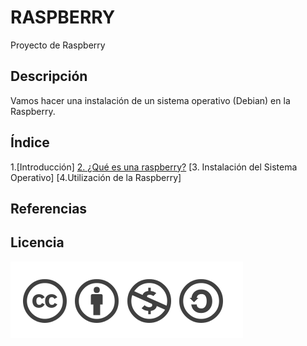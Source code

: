 # RASPBERRY
Proyecto de Raspberry

## Descripción
Vamos hacer una instalación de un sistema operativo (Debian) en la Raspberry.

## Índice
1.[Introducción]
[2. ¿Qué es una raspberry?](https://github.com/SeleneBP/proyecto/blob/1dab41dd1c6edd7a37a832982d40d7bfc27f7ada/2.%20%C2%BFQu%C3%A9%20es%20la%20Raspberry%3F.md)
[3. Instalación del Sistema Operativo]
[4.Utilización de la Raspberry]

## Referencias


## Licencia

![Licencia](https://github.com/SeleneBP/Raspberry/blob/main/imagenes/licencia.png)

